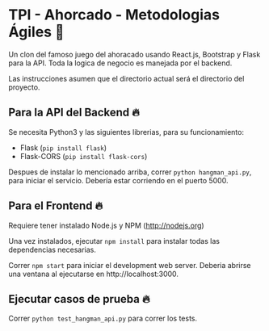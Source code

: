 # TPI - Ahorcado - Metodologias Ágiles 🌵 
Un clon del famoso juego del ahoracado usando React.js, Bootstrap y Flask para la API. Toda la logica de negocio
es manejada por el backend.

Las instrucciones asumen que el directorio actual será el directorio del proyecto.

## Para la API del Backend 🔥 
Se necesita Python3 y las siguientes librerias, para su funcionamiento:
- Flask (`pip install flask`)
- Flask-CORS (`pip install flask-cors`)

Despues de instalar lo mencionado arriba, correr `python hangman_api.py`, para iniciar el servicio.
Debería estar corriendo en el puerto 5000.

## Para el Frontend 🔥 
Requiere tener instalado Node.js y NPM (http://nodejs.org)

Una vez instalados, ejecutar `npm install` para instalar todas las dependencias necesarias.

Correr `npm start` para iniciar el development web server. Deberia abrirse una ventana al ejecutarse en
http://localhost:3000.

## Ejecutar casos de prueba 🔥 

Correr `python test_hangman_api.py` para correr los tests.
